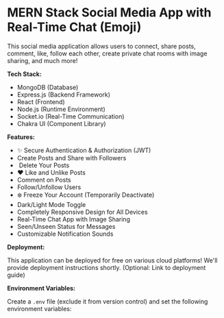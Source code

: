 # MERN Stack Social Media App with Real-Time Chat (Emoji)

This social media application allows users to connect, share posts, comment, like, follow each other, create private chat rooms with image sharing, and much more!

**Tech Stack:**

* MongoDB (Database)
* Express.js (Backend Framework)
* React (Frontend)
* Node.js (Runtime Environment)
* Socket.io (Real-Time Communication)
* Chakra UI (Component Library)

**Features:**

* ✨ Secure Authentication & Authorization (JWT)
*  Create Posts and Share with Followers
* ️ Delete Your Posts
* ❤️ Like and Unlike Posts
*  Comment on Posts
*  Follow/Unfollow Users
* ❄️ Freeze Your Account (Temporarily Deactivate)
*  Dark/Light Mode Toggle
*  Completely Responsive Design for All Devices
*  Real-Time Chat App with Image Sharing
*  Seen/Unseen Status for Messages
*  Customizable Notification Sounds

**Deployment:**

This application can be deployed for free on various cloud platforms! We'll provide deployment instructions shortly. (Optional: Link to deployment guide)

**Environment Variables:**

Create a `.env` file (exclude it from version control) and set the following environment variables:

